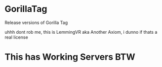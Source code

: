 # GorillaTag
Release versions of Gorilla Tag

uhhh dont rob me, this is LemmingVR aka Another Axiom, i dunno if thats a real license

# This has Working Servers BTW
